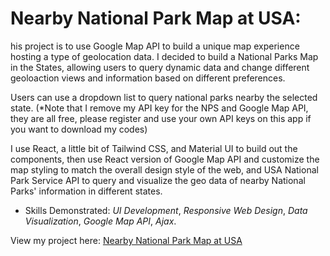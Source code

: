 # Nearby National Park Map at USA:

his project is to use Google Map API to build a unique map experience hosting a type of geolocation data. I decided to build a National Parks Map in the States, allowing users to query dynamic data and change different geoloaction views and information based on different preferences.

Users can use a dropdown list to query national parks nearby the selected state. (*Note that I remove my API key for the NPS and Google Map API, they are all free, please register and use your own API keys on this app if you want to download my codes)

I use React, a little bit of Tailwind CSS, and Material UI to build out the components, then use React version of Google Map API and customize the map styling to match the overall design style of the web, and USA National Park Service API to query and visualize the geo data of nearby National Parks' information in different states.

- Skills Demonstrated: *UI Development*, *Responsive Web Design*, *Data Visualization*, *Google Map API*, *Ajax*.

View my project here: [Nearby National Park Map at USA](https://opal.ils.unc.edu/~yitsung/mejo_487/project-4/build/)
